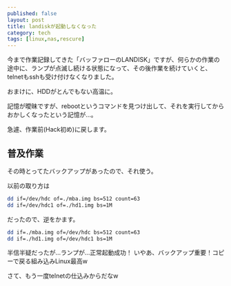 ```yaml
---
published: false
layout: post
title: landiskが起動しなくなった
category: tech
tags: [linux,nas,rescure]
---
```


今まで作業記録してきた「バッファローのLANDISK」ですが、何らかの作業の途中に、ランプが点滅し続ける状態になって、その後作業を続けていくと、telnetもsshも受け付けなくなりました。

おまけに、HDDがとんでもない高温に。

記憶が曖昧ですが、rebootというコマンドを見つけ出して、それを実行してからおかしくなったという記憶が…。

急遽、作業前(Hack初め)に戻します。

## 普及作業

その時とってたバックアップがあったので、それ使う。

以前の取り方は

```bash
dd if=/dev/hdc of=./mba.img bs=512 count=63
dd if=/dev/hdc1 of=./hd1.img bs=1M
```

だったので、逆をかます。

```bash
dd if=./mba.img of=/dev/hdc bs=512 count=63
dd if=./hd1.img of=/dev/hdc1 bs=1M
```

半信半疑だったが…ランプが…正常起動成功！
いやあ、バックアップ重要！コピーで戻る組み込みLinux最高w

さて、もう一度telnetの仕込みからだなw
